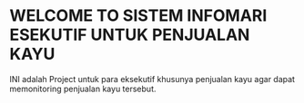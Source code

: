 # WELCOME TO SISTEM INFOMARI ESEKUTIF UNTUK PENJUALAN KAYU

INI adalah Project untuk para eksekutif khusunya penjualan kayu agar dapat memonitoring penjualan kayu tersebut.


